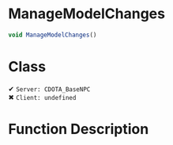 # ManageModelChanges
```js	
void ManageModelChanges()
```
# Class
✔ `Server: CDOTA_BaseNPC`  
✖ `Client: undefined`  

# Function Description


